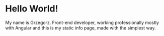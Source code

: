 # Hello World!  
My name is Grzegorz. Front-end developer, working professionally mostly with Angular and this is my static info page, made with the simplest way.
